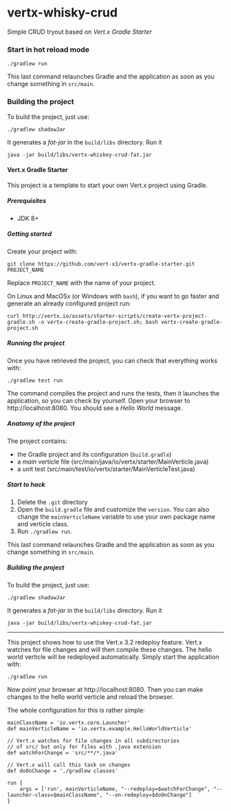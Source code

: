 # vertx-whisky-crud

Simple CRUD tryout based on *Vert.x Gradle Starter*

### Start in hot reload mode
```
./gradlew run
```

This last command relaunches Gradle and the application as soon as you change something in `src/main`.

### Building the project

To build the project, just use:

```
./gradlew shadowJar
```

It generates a _fat-jar_ in the `build/libs` directory. Run it

```
java -jar build/libs/vertx-whiskey-crud-fat.jar 
```

#### Vert.x Gradle Starter

This project is a template to start your own Vert.x project using Gradle.

##### Prerequisites

* JDK 8+

##### Getting started

Create your project with:


```
git clone https://github.com/vert-x3/vertx-gradle-starter.git PROJECT_NAME
```

Replace `PROJECT_NAME` with the name of your project.

On Linux and MacOSx (or Windows with `bash`), if you want to go faster and generate an already configured project run:

```
curl http://vertx.io/assets/starter-scripts/create-vertx-project-gradle.sh -o vertx-create-gradle-project.sh; bash vertx-create-gradle-project.sh
```

##### Running the project

Once you have retrieved the project, you can check that everything works with:

```
./gradlew test run
```

The command compiles the project and runs the tests, then  it launches the application, so you can check by yourself. Open your browser to http://localhost:8080. You should see a _Hello World_ message.

##### Anatomy of the project

The project contains:

* the Gradle project and its configuration (`build.gradle`)
* a _main_ verticle file (src/main/java/io/vertx/starter/MainVerticle.java)
* a unit test (src/main/test/io/vertx/starter/MainVerticleTest.java)

##### Start to hack

1. Delete the `.git` directory
2. Open the `build.gradle` file and customize the `version`. You can also change the `mainVerticleName` variable to use your own package name and verticle class.
3. Run `./gradlew run`.

This last command relaunches Gradle and the application as soon as you change something in `src/main`.

##### Building the project

To build the project, just use:

```
./gradlew shadowJar
```

It generates a _fat-jar_ in the `build/libs` directory. Run it

```
java -jar build/libs/vertx-whiskey-crud-fat.jar 
```


---
This project shows how to use the Vert.x 3.2 redeploy feature. Vert.x watches for file changes and will then compile these changes. The hello world verticle will be redeployed automatically.
Simply start the application with:

    ./gradlew run

Now point your browser at http://localhost:8080. Then you can make changes to the hello world verticle and reload the browser.

The whole configuration for this is rather simple:

    mainClassName = 'io.vertx.core.Launcher'
    def mainVerticleName = 'io.vertx.example.HelloWorldVerticle'

    // Vert.x watches for file changes in all subdirectories
    // of src/ but only for files with .java extension
    def watchForChange = 'src/**/*.java'

    // Vert.x will call this task on changes
    def doOnChange = './gradlew classes'

    run {
        args = ['run', mainVerticleName, "--redeploy=$watchForChange", "--launcher-class=$mainClassName", "--on-redeploy=$doOnChange"]
    }

